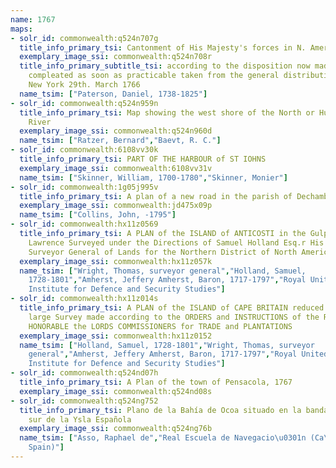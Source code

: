 ```yaml
---
name: 1767
maps:
- solr_id: commonwealth:q524n707g
  title_info_primary_tsi: Cantonment of His Majesty's forces in N. America
  exemplary_image_ssi: commonwealth:q524n708r
  title_info_primary_subtitle_tsi: according to the disposition now made & to be
    compleated as soon as practicable taken from the general distribution dated at
    New York 29th. March 1766
  name_tsim: ["Paterson, Daniel, 1738-1825"]
- solr_id: commonwealth:q524n959n
  title_info_primary_tsi: Map showing the west shore of the North or Hudson
    River
  exemplary_image_ssi: commonwealth:q524n960d
  name_tsim: ["Ratzer, Bernard","Baevt, R. C."]
- solr_id: commonwealth:6108vv30k
  title_info_primary_tsi: PART OF THE HARBOUR of ST IOHNS
  exemplary_image_ssi: commonwealth:6108vv31v
  name_tsim: ["Skinner, William, 1700-1780","Skinner, Monier"]
- solr_id: commonwealth:1g05j995v
  title_info_primary_tsi: A plan of a new road in the parish of Dechambault
  exemplary_image_ssi: commonwealth:jd475x09p
  name_tsim: ["Collins, John, -1795"]
- solr_id: commonwealth:hx11z0569
  title_info_primary_tsi: A PLAN of the ISLAND of ANTICOSTI in the Gulph of S.T
    Lawrence Surveyed under the Directions of Samuel Holland Esq.r His Majesty's
    Surveyor General of Lands for the Northern District of North America
  exemplary_image_ssi: commonwealth:hx11z057k
  name_tsim: ["Wright, Thomas, surveyor general","Holland, Samuel,
    1728-1801","Amherst, Jeffery Amherst, Baron, 1717-1797","Royal United Services
    Institute for Defence and Security Studies"]
- solr_id: commonwealth:hx11z014s
  title_info_primary_tsi: A PLAN of the ISLAND of CAPE BRITAIN reduced from the
    large Survey made according to the ORDERS and INSTRUCTIONS of the RIGHT
    HONORABLE the LORDS COMMISSIONERS for TRADE and PLANTATIONS
  exemplary_image_ssi: commonwealth:hx11z0152
  name_tsim: ["Holland, Samuel, 1728-1801","Wright, Thomas, surveyor
    general","Amherst, Jeffery Amherst, Baron, 1717-1797","Royal United Services
    Institute for Defence and Security Studies"]
- solr_id: commonwealth:q524nd07h
  title_info_primary_tsi: A Plan of the town of Pensacola, 1767
  exemplary_image_ssi: commonwealth:q524nd08s
- solr_id: commonwealth:q524ng752
  title_info_primary_tsi: Plano de la Bahía de Ocoa situado en la banda del
    sur de la Ysla Española
  exemplary_image_ssi: commonwealth:q524ng76b
  name_tsim: ["Asso, Raphael de","Real Escuela de Navegacio\u0301n (Ca\u0301diz,
    Spain)"]
---
```

